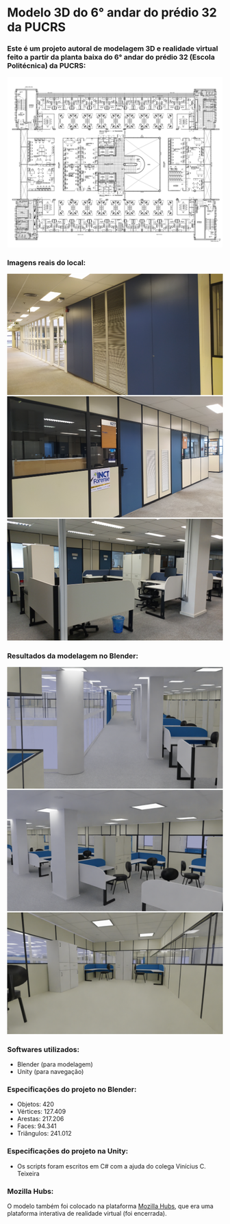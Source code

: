 # Modelo 3D do 6° andar do prédio 32 da PUCRS

<h3>Este é um projeto autoral de modelagem 3D e realidade virtual feito a partir da planta baixa do 6° andar do prédio 32 (Escola Politécnica) da PUCRS:</h3>

![My Image](Imagens/planta.jpg)

<h3>Imagens reais do local:</h3>

![My Image](Imagens/fotoReal.jpg)
![My Image](Imagens/fotoReal2.jpg)
![My Image](Imagens/fotoReal3.jpg)

<h3>Resultados da modelagem no Blender:</h3>

![My Image](Imagens/sextoRenderizado.png)
![My Image](Imagens/sextoRenderizado1.png)
![My Image](Imagens/sextoRenderizado2.png)

<h3>Softwares utilizados:</h3>

- Blender (para modelagem)
- Unity (para navegação)

<h3>Especificações do projeto no Blender:</h3>

- Objetos: 420
- Vértices: 127.409
- Arestas: 217.206
- Faces: 94.341
- Triângulos: 241.012

<h3>Especificações do projeto na Unity:</h3>

- Os scripts foram escritos em C# com a ajuda do colega Vinícius C. Teixeira

<h3>Mozilla Hubs:</h3>
O modelo também foi colocado na plataforma <a href="https://hubs.mozilla.com/">Mozilla Hubs</a>, que era uma plataforma interativa de realidade virtual (foi encerrada).
